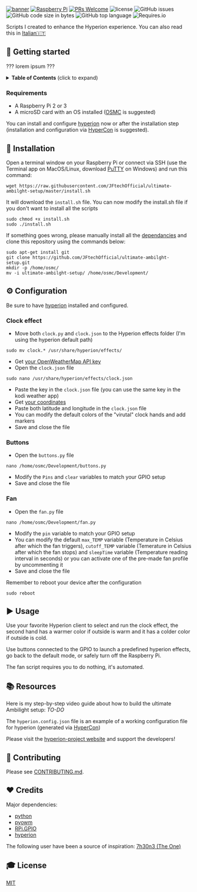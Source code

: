 [![banner](https://dl.dropboxusercontent.com/s/xbczn9daprt7q2i/banner.png?dl=0 "banner with JFtech logo & social")](https://linktr.ee/jftechofficial)
[![Raspberry Pi](https://img.shields.io/badge/made%20for-Raspberry%20Pi-red.svg)](https://www.raspberrypi.org) [![PRs Welcome](https://img.shields.io/badge/PRs-welcome-brightgreen.svg)](http://makeapullrequest.com) ![license](https://img.shields.io/github/license/JFtechOfficial/ultimate-ambilght-setup.svg) ![GitHub issues](https://img.shields.io/github/issues/JFtechOfficial/ultimate-ambilght-setup.svg) ![GitHub code size in bytes](https://img.shields.io/github/languages/code-size/JFtechOfficial/ultimate-ambilght-setup.svg) ![GitHub top language](https://img.shields.io/github/languages/top/JFtechOfficial/ultimate-ambilght-setup.svg) ![Requires.io](https://img.shields.io/requires/github/JFtechOfficial/ultimate-ambilght-setup.svg)

Scripts I created to enhance the Hyperion experience. You can also read this in [Italian🇮🇹](README-it-IT.md)

## 🚀 Getting started
??? lorem ipsum ???
<details>
 <summary><strong>Table of Contents</strong> (click to expand)</summary>

* [Getting started](#-getting-started)
* [Installation](#-installation)
* [Configuration](#️-configuration)
* [Usage](#️-usage)
* [Resources](#-resources)
* [Contributing](#-contributing)
* [Credits](#️-credits)
* [License](#-license)
</details>

### Requirements
* A Raspberry Pi 2 or 3
* A microSD card with an OS installed ([OSMC](https://osmc.tv/download/) is suggested)

You can install and configure [hyperion](https://hyperion-project.org) now or after the installation step (installation and configuration via [HyperCon](https://hyperion-project.org/wiki/HyperCon-Information) is suggested).


## 💾 Installation
Open a terminal window on your Raspberry Pi or connect via SSH (use the Terminal app on MacOS/Linux, download [PuTTY](https://www.putty.org) on Windows) and run this command:
```shell
wget https://raw.githubusercontent.com/JFtechOfficial/ultimate-ambilght-setup/master/install.sh
```
 It will download the `install.sh` file. You can now modify the install.sh file if you don't want to install all the scripts

```shell
sudo chmod +x install.sh
sudo ./install.sh
```
If something goes wrong, please manually install all the [dependancies](#️-credits) and clone this repository using the commands below:
```shell
sudo apt-get install git
git clone https://github.com/JFtechOfficial/ultimate-ambilght-setup.git
mkdir -p /home/osmc/
mv -i ultimate-ambilght-setup/ /home/osmc/Development/
```

## ⚙️ Configuration

Be sure to have [hyperion](https://hyperion-project.org) installed and configured.

### Clock effect
* Move both `clock.py` and `clock.json` to the Hyperion effects folder (I'm using the hyperion default path)
```shell
sudo mv clock.* /usr/share/hyperion/effects/
```
* Get [your OpenWeatherMap API key](http://openweathermap.org/appid) 
* Open the `clock.json` file
```shell
sudo nano /usr/share/hyperion/effects/clock.json
```
* Paste the key in the `clock.json` file (you can use the same key in the kodi weather app)
* Get [your coordinates](https://support.google.com/maps/answer/18539?co=GENIE.Platform%3DDesktop&hl=en&oco=1) 
* Paste both latitude and longitude in the `clock.json` file
* You can modify the default colors of the "virutal" clock hands and add markers
* Save and close the file

### Buttons
* Open the `buttons.py` file
```shell
nano /home/osmc/Development/buttons.py
```
* Modify the `Pins` and `clear` variables to match your GPIO setup
* Save and close the file

### Fan
* Open the `fan.py` file
```shell
nano /home/osmc/Development/fan.py
```
* Modify the `pin` variable to match your GPIO setup
* You can modify the default `max_TEMP` variable (Temperature in Celsius after which the fan triggers),
`cutoff_TEMP` variable (Temerature in Celsius after which the fan stops) and `sleepTime` variable (Temperature reading interval in seconds) or you can activate one of the pre-made fan profile by uncommenting it
* Save and close the file


Remember to reboot your device after the configuration
```shell
sudo reboot
```

## ▶️ Usage

Use your favorite Hyperion client to select and run the clock effect, the second hand has a warmer color if outside is warm and it has a colder color if outside is cold.

Use buttons connected to the GPIO to launch a predefined hyperion effects, go back to the default mode, or safely turn off the Raspberry Pi.

The fan script requires you to do nothing, it's automated.


## 📚 Resources
Here is my step-by-step video guide about how to build the ultimate Ambilight setup: *TO-DO*

The `hyperion.config.json` file is an example of a working configuration file for hyperion (generated via [HyperCon](https://github.com/hyperion-project/hypercon))

Please visit the [hyperion-project website](https://hyperion-project.org) and support the developers!

## 🎁 Contributing

Please see [CONTRIBUTING.md](./CONTRIBUTING.md).

## ❤️ Credits

Major dependencies:
* [python](https://www.python.org)
* [pyowm](https://github.com/csparpa/pyowm)
* [RPi.GPIO](https://sourceforge.net/projects/raspberry-gpio-python/)
* [hyperion](https://github.com/hyperion-project/hyperion)

The following user have been a source of inspiration: [7h30n3 (The One)](https://github.com/7h30n3)


## 🎓 License

[MIT](http://webpro.mit-license.org/)


